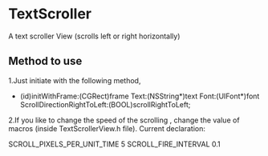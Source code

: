 TextScroller
============

A text scroller View (scrolls left or right horizontally)

Method to use
--------------
1.Just initiate with the following method, 
- (id)initWithFrame:(CGRect)frame Text:(NSString*)text Font:(UIFont*)font ScrollDirectionRightToLeft:(BOOL)scrollRightToLeft;

2.If you like to change the speed of the scrolling , change the value of macros (inside TextScrollerView.h file). Current declaration:

SCROLL_PIXELS_PER_UNIT_TIME     5
SCROLL_FIRE_INTERVAL            0.1
